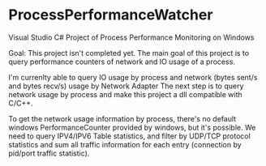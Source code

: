 # ProcessPerformanceWatcher
Visual Studio C# Project of Process Performance Monitoring on Windows


Goal:
This project isn't completed yet. 
The main goal of this project is to query performance counters of network and IO usage of a process.

I'm currenlty able to query IO usage by process and network (bytes sent/s and bytes recv/s) usage by Network Adapter
The next step is to query network usage by process and make this project a dll compatible with C/C++.

To get the network usage information by process, there's no default windows PerformanceCounter provided by windows,
but it's possible. We need to query IPV4/IPV6 Table statistics, and filter by UDP/TCP protocol statistics and sum 
all traffic information for each entry (connection by pid/port traffic statistic).

